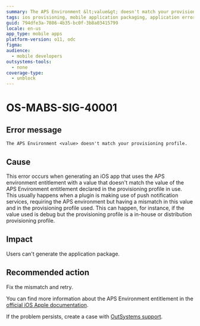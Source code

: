 ```yaml
---
summary: The APS Environment &lt;value&gt; doesn't match your provisioning profile.
tags: ios provisioning, mobile application packaging, application error resolution, push notification services
guid: 794dfe3a-7086-4b35-bc0f-3b8a03415799
locale: en-us
app_type: mobile apps
platform-version: o11, odc
figma:
audience:
  - mobile developers
outsystems-tools:
  - none
coverage-type:
  - unblock
---
```


# OS-MABS-SIG-40001

## Error message

`The APS Environment <value> doesn't match your provisioning profile.`

## Cause

This error occurs when generating an iOS app that uses the APS environment entitlement with a value that doesn't match the value of the APS Environment entitlement declared in the provisioning profile in use.
This usually happens when a plugin is making use of push notification services, requiring the APS environment but having a mismatch in this value and in the provisioning profile used. This can happen, for instance, if the value used is debug but the provisioning profile is a in-house or distribution provisioning profile.

## Impact

Users can't generate the application package.

## Recommended action


Fix the mismatch and retry.

You can find more information about the APS Environment entitlement in the [official iOS Apple documentation](https://developer.apple.com/documentation/bundleresources/entitlements/aps-environment).

If the problem persists, create a case with [OutSystems support](https://www.outsystems.com/support/portal/open-support-case?ErrorCode=OS-MABS-SIG-40001).
